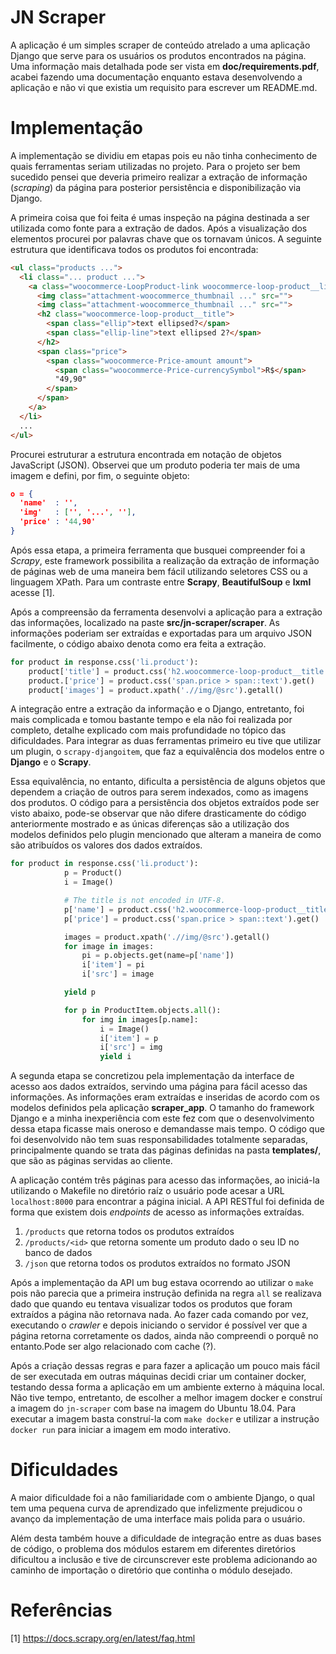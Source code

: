 # JN Scraper

A aplicação é um simples scraper de conteúdo atrelado a uma aplicação Django que
serve para os usuários os produtos encontrados na página. Uma informação mais
detalhada pode ser vista em **doc/requirements.pdf**, acabei fazendo uma
documentação enquanto estava desenvolvendo a aplicação e não vi que existia um
requisito para escrever um README.md.

# Implementação

A implementação se dividiu em etapas pois eu não tinha conhecimento de quais
ferramentas seriam utilizadas no projeto. Para o projeto ser bem sucedido pensei
que deveria primeiro realizar a extração de informação (_scraping_) da página
para posterior persistência e disponibilização via Django.

A primeira coisa que foi feita é umas inspeção na página destinada a ser
utilizada como fonte para a extração de dados. Após a visualização dos
elementos procurei por palavras chave que os tornavam únicos. A seguinte
estrutura que identificava todos os produtos foi encontrada:

``` html
<ul class="products ...">
  <li class="... product ...">
    <a class="woocommerce-LoopProduct-link woocommerce-loop-product__link">
      <img class="attachment-woocommerce_thumbnail ..." src="">
      <img class="attachment-woocommerce_thumbnail ..." src="">
      <h2 class="woocommerce-loop-product__title">
        <span class="ellip">text ellipsed?</span>
        <span class="ellip-line">text ellipsed 2?</span>
      </h2>
      <span class="price">
        <span class="woocommerce-Price-amount amount">
          <span class="woocommerce-Price-currencySymbol">R$</span>
          "49,90"
        </span>
      </span>
    </a>
  </li>
  ...
</ul>
```

Procurei estruturar a estrutura encontrada em notação de objetos JavaScript
(JSON). Observei que um produto poderia ter mais de uma imagem e defini,
por fim, o seguinte objeto:

``` json
o = {
  'name'  : '',
  'img'   : ['', '...', ''],
  'price' : '44,90'
}
```

Após essa etapa, a primeira ferramenta que busquei compreender foi a _Scrapy_,
este framework possibilita a realização da extração de informação de páginas web
de uma maneira bem fácil utilizando seletores CSS ou a linguagem XPath. Para um
contraste entre **Scrapy**, **BeautifulSoup** e **lxml** acesse [1].

Após a compreensão da ferramenta desenvolvi a aplicação para a extração das
informações, localizado na paste **src/jn-scraper/scraper**. As informações
poderiam ser extraídas e exportadas para um arquivo JSON facilmente, o código
abaixo denota como era feita a extração.

``` python
for product in response.css('li.product'):
    product['title'] = product.css('h2.woocommerce-loop-product__title::text').get()
    product.['price'] = product.css('span.price > span::text').get()
    product['images'] = product.xpath('.//img/@src').getall()
```

A integração entre a extração da informação e o Django, entretanto, foi mais
complicada e tomou bastante tempo e ela não foi realizada por completo, detalhe
explicado com mais profundidade no tópico das dificuldades. Para integrar as
duas ferramentas primeiro eu tive que utilizar um plugin, o `scrapy-djangoitem`,
que faz a equivalência dos modelos entre o **Django** e o **Scrapy**.

Essa equivalência, no entanto, dificulta a persistência de alguns objetos que
dependem a criação de outros para serem indexados, como as imagens dos produtos.
O código para a persistência dos objetos extraídos pode ser visto abaixo,
pode-se observar que não difere drasticamente do código anteriormente mostrado e
as únicas diferenças são a utilização dos modelos definidos pelo plugin
mencionado que alteram a maneira de como são atribuídos os valores dos dados
extraídos.

``` python
for product in response.css('li.product'):
            p = Product()
            i = Image()

            # The title is not encoded in UTF-8.
            p['name'] = product.css('h2.woocommerce-loop-product__title::text').get()
            p['price'] = product.css('span.price > span::text').get()

            images = product.xpath('.//img/@src').getall()
            for image in images:
                pi = p.objects.get(name=p['name'])
                i['item'] = pi
                i['src'] = image

            yield p

            for p in ProductItem.objects.all():
                for img in images[p.name]:
                    i = Image()
                    i['item'] = p
                    i['src'] = img
                    yield i
```

A segunda etapa se concretizou pela implementação da interface de acesso aos
dados extraídos, servindo uma página para fácil acesso das informações. As
informações eram extraídas e inseridas de acordo com os modelos definidos pela
aplicação **scraper_app**. O tamanho do framework Django e a minha inexperiência
com este fez com que o  desenvolvimento dessa etapa ficasse mais oneroso e
demandasse mais tempo. O código que foi desenvolvido não tem suas
responsabilidades totalmente separadas, principalmente quando se trata das
páginas definidas na pasta **templates/**, que são as páginas servidas ao
cliente.

A aplicação contém três páginas para acesso das informações, ao iniciá-la
utilizando o Makefile no diretório raíz o usuário pode acesar a URL
`localhost:8000` para encontrar a página inicial. A API RESTful foi
definida de forma que existem dois _endpoints_ de acesso as informações
extraídas.

1. `/products` que retorna todos os produtos extraídos
2. `/products/<id>` que retorna somente um produto dado o seu ID no banco de dados
3. `/json` que retorna todos os produtos extraídos no formato JSON

Após a implementação da API um bug estava ocorrendo ao utilizar o `make`
pois não parecia que a primeira instrução definida na regra `all` se realizava
dado que quando eu tentava visualizar todos os produtos que foram extraídos a
página não retornava nada. Ao fazer cada comando por vez, executando o _crawler_
e depois iniciando o servidor é possível ver que a página retorna corretamente
os dados, ainda não compreendi o porquê no entanto.Pode ser algo relacionado com
cache (?).

Após a criação dessas regras e para fazer a aplicação um pouco mais fácil de ser
executada em outras máquinas decidi criar um container docker, testando dessa
forma a aplicação em um ambiente externo à máquina local. Não tive tempo,
entretanto, de escolher a melhor imagem docker e construí a imagem do
`jn-scraper` com base na imagem do Ubuntu 18.04. Para executar a imagem basta
construí-la com `make docker` e utilizar a instrução `docker run` para iniciar
a imagem em modo interativo.

# Dificuldades

A maior dificuldade foi a não familiaridade com o ambiente Django, o qual tem
uma pequena curva de aprendizado que infelizmente prejudicou o avanço da
implementação de uma interface mais polida para o usuário.

Além desta também houve a dificuldade de integração entre as duas bases de
código, o problema dos módulos estarem em diferentes diretórios dificultou a
inclusão e tive de circunscrever este problema adicionando ao caminho de
importação o diretório que continha o módulo desejado.


# Referências

[1] https://docs.scrapy.org/en/latest/faq.html
